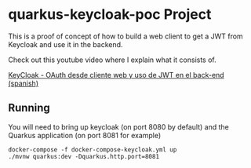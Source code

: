 # quarkus-keycloak-poc Project

This is a proof of concept of how to build a web client to get a JWT from Keycloak and use it in the backend. 

Check out this youtube video where I explain what it consists of.

[KeyCloak - OAuth desde cliente web y uso de JWT en el back-end (spanish)](https://youtu.be/ijo1sFN-eLE)

## Running

You will need to bring up keycloak (on port 8080 by default) and the Quarkus application (on port 8081 for example)

```shell script
docker-compose -f docker-compose-keycloak.yml up
./mvnw quarkus:dev -Dquarkus.http.port=8081
```

